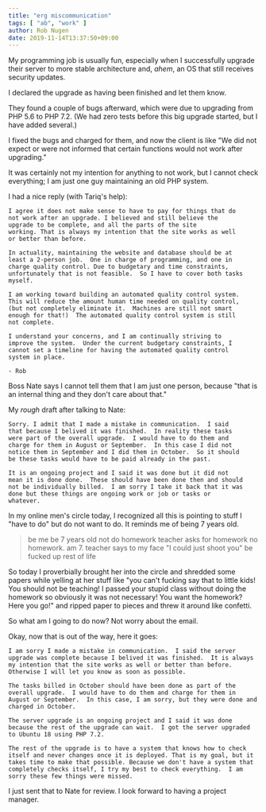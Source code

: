 ```yaml
---
title: "erg miscommunication"
tags: [ "ab", "work" ]
author: Rob Nugen
date: 2019-11-14T13:37:50+09:00
---
```


My programming job is usually fun, especially when I successfully
upgrade their server to more stable architecture and, *ahem*, an OS
that still receives security updates.

I declared the upgrade as having been finished and let them know.

They found a couple of bugs afterward, which were due to upgrading
from PHP 5.6 to PHP 7.2.  (We had zero tests before this big upgrade
started, but I have added several.)

I fixed the bugs and charged for them, and now the client is like "We
did not expect or were not informed that certain functions would not
work after upgrading."

It was certainly not my intention for anything to not work, but I
cannot check everything; I am just one guy maintaining an old PHP
system.

I had a nice reply (with Tariq's help):


    I agree it does not make sense to have to pay for things that do
    not work after an upgrade. I believed and still believe the
    upgrade to be complete, and all the parts of the site
    working. That is always my intention that the site works as well
    or better than before.
    
    In actuality, maintaining the website and database should be at
    least a 2-person job.  One in charge of programming, and one in
    charge quality control. Due to budgetary and time constraints,
    unfortunately that is not feasible.  So I have to cover both tasks
    myself.
    
    I am working toward building an automated quality control system.
    This will reduce the amount human time needed on quality control,
    (but not completely eliminate it.  Machines are still not smart
    enough for that!)  The automated quality control system is still
    not complete.
    
    I understand your concerns, and I am continually striving to
    improve the system.  Under the current budgetary constraints, I
    cannot set a timeline for having the automated quality control
    system in place.
    
    - Rob


Boss Nate says I cannot tell them that I am just one person, because
"that is an internal thing and they don't care about that."

My *rough* draft after talking to Nate:

    Sorry. I admit that I made a mistake in communication.  I said
    that because I belived it was finished.  In reality these tasks
    were part of the overall upgrade.  I would have to do them and
    charge for them in August or September.  In this case I did not
    notice them in September and I did them in October.  So it should
    be these tasks would have to be paid already in the past.
    
    It is an ongoing project and I said it was done but it did not
    mean it is done done.  These should have been done then and should
    not be individually billed.  I am sorry I take it back that it was
    done but these things are ongoing work or job or tasks or
    whatever.

In my online men's circle today, I recognized all this is pointing to
stuff I "have to do" but do not want to do.  It reminds me of being 7
years old.

> be me
> be 7 years old
> not do homework
> teacher asks for homework
> no homework. am 7.
> teacher says to my face "I could just shoot you"
> be fucked up rest of life

So today I proverbially brought her into the circle and shredded some
papers while yelling at her stuff like "you can't fucking say that to
little kids!  You should not be teaching!  I passed your stupid class
without doing the homework so obviously it was not necessary!  You
want the homework?  Here you go!" and ripped paper to pieces and threw
it around like confetti.

So what am I going to do now?  Not worry about the email.

Okay, now that is out of the way, here it goes:

    I am sorry I made a mistake in communication.  I said the server
    upgrade was complete because I belived it was finished.  It is always
    my intention that the site works as well or better than before.
    Otherwise I will let you know as soon as possible.
    
    The tasks billed in October should have been done as part of the
    overall upgrade.  I would have to do them and charge for them in
    August or September.  In this case, I am sorry, but they were done and
    charged in October.
    
    The server upgrade is an ongoing project and I said it was done
    because the rest of the upgrade can wait.  I got the server upgraded
    to Ubuntu 18 using PHP 7.2.
    
    The rest of the upgrade is to have a system that knows how to check
    itself and never changes once it is deployed. That is my goal, but it
    takes time to make that possible. Because we don't have a system that
    completely checks itself, I try my best to check everything.  I am
    sorry these few things were missed.

I just sent that to Nate for review.  I look forward to having a
project manager.
